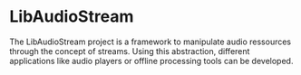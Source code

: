 LibAudioStream
==============

The LibAudioStream project is a framework to manipulate audio ressources through the concept of streams. 
Using this abstraction, different applications like audio players or offline processing tools can be developed.

